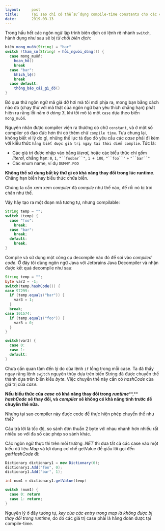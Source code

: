 ```yaml
---
layout:     post
title:      Tại sao chỉ có thể sử dụng compile-time constants cho các case của lệnh switch
date:       2019-03-13
---
```


Trong hầu hết các ngôn ngữ lập trình biên dịch có lệnh rẽ nhánh `switch`, hành dụng như sau sẽ bị *từ chối biên dịch*:

```java
biến mong_muốn(String) = "bar"
switch (tham_số(String) = hỏi_người_dùng()) {
  case mong_muốn:
    hoan_hô()
    break
  case "bar":
    khích_lệ()
    break
  case default:
    thông_báo_cái_gì_đó()
}
```

Bỏ qua thứ ngôn ngữ mã giả dở hơi mà tôi mới phịa ra, mong bạn bằng cách nào đó (chạy thử với mã thật của ngôn ngữ bạn yêu thích chẳng hạn) phát hiện ra rằng lỗi nằm ở *dòng 3*, khi tôi mô tả một `case` dựa theo biến `mong_muốn`.

Nguyên nhân được compiler viện ra thường có chữ `constant`, và ở một số compiler có đạo đức hơn thì có thêm chữ `compile time`. Tựu chung lại, không biết vì lý do gì, những thế lực tà đạo đó yêu cầu các *case* phải đi kèm với kiểu thức `hằng biết được giá trị ngay tại thời điểm complie`. Tức là:

- Các giá trị được nhập vào bằng *literal*, hoặc các biểu thức chỉ gồm *literal*, chẳng hạn: `0`, `1`, `"``foobar``"`, `1 + 100`, `"``foo``"` `+` `"``bar``"`
- Các enum name, ví dụ `DUMMY.FOO`

**Không thể sử dụng bất kỳ thứ gì có khả năng thay đổi trong lúc runtime**. Chẳng hạn biến hay biểu thức chứa biến.

Chúng ta cần xem xem *compiler* đã *compile* như thế nào, để rồi nó bị trói chân như thế.

Vậy hãy tạo ra một đoạn mã tương tự, nhưng compilable:

```java
String temp = "";
switch (temp) {
  case "foo":
    break;
  case "bar":
    break;
  default:
    break;
}
```

Compile và sử dụng một công cụ decompile nào đó để soi vào *compiled code*. Ở đây tôi dùng ngôn ngữ Java với Jetbrains Java Decompiler và nhận được kết quả decompile như sau:

```java
String temp = "";
byte var3 = -1;
switch(temp.hashCode()) {
case 97299:
  if (temp.equals("bar")) {
    var3 = 1;
  }
  break;
case 101574:
  if (temp.equals("foo")) {
    var3 = 0;
  }
}

switch(var3) {
  case 0:
  case 1:
  default:
}
```

Chưa cần quan tâm đến lý do của lệnh `if` lồng trong mỗi case. Ta đã thấy ngay rằng lệnh `switch` nguyên thủy dựa trên biến String đã được chuyển thể thành dựa trên biến kiểu *byte*. Việc chuyển thể này cần có *hashCode* của giá trị của *case*.

**Nếu biểu thức của** ***case*** **có khả năng thay đổi trong** ***runtime*****,** ***hashCode*** **sẽ thay đổi, và** ***compiler*** **sẽ không có khả năng tính trước để chuyển thể nữa.**

Nhưng tại sao compiler này được code để thực hiện phép chuyển thể như thế?

Câu trả lời là tốc độ, so sánh đơn thuần 2 byte với nhau nhanh hơn nhiều rất nhiều so với đa số các phép so sánh khác.

Các ngôn ngữ thực thi trên môi trường *.NET* thì đưa tất cả các case vào một kiểu dữ liệu *Map* và lợi dụng cơ chế getValue để giấu lời gọi đến *getHashCode* đi:

```c#
Dictionary dictionary1 = new Dictionary(6);
dictionary1.Add("foo", 0);
dictionary1.Add("bar", 1);

int num1 = dictionary1.getValue(temp)

switch (num1) {
  case 0: return
  case 1: return;
}
```

Nguyên lý ở đây tương tự, *key của các entry trong map là không được bị thay đổi trong runtime*, do đó các giá trị case phải là hằng đoán được tại compile-time.
